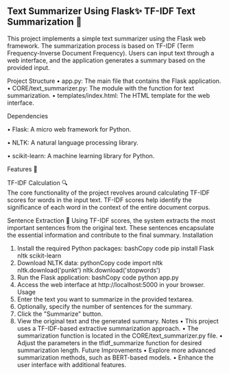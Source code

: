 ## Text Summarizer Using Flask✨ TF-IDF Text Summarization 📝


This project implements a simple text summarizer using the Flask web framework. The summarization process is based on TF-IDF (Term Frequency-Inverse Document Frequency). Users can input text through a web interface, and the application generates a summary based on the provided input.


Project Structure
•	app.py: The main file that contains the Flask application.
•	CORE/text_summarizer.py: The module with the function for text summarization.
•	templates/index.html: The HTML template for the web interface.


Dependencies


•	Flask: A micro web framework for Python.


•	NLTK: A natural language processing library.


•	scikit-learn: A machine learning library for Python.


Features 🚀


TF-IDF Calculation 🔍<br>
The core functionality of the project revolves around calculating TF-IDF scores for words in the input text. TF-IDF scores help identify the significance of each word in the context of the entire document corpus.

Sentence Extraction 📄
Using TF-IDF scores, the system extracts the most important sentences from the original text. These sentences encapsulate the essential information and contribute to the final summary.
Installation
1.	Install the required Python packages:
bashCopy code
pip install Flask nltk scikit-learn 
2.	Download NLTK data:
pythonCopy code
import nltk nltk.download('punkt') nltk.download('stopwords') 
3.	Run the Flask application:
bashCopy code
python app.py 
4.	Access the web interface at http://localhost:5000 in your browser.
Usage
1.	Enter the text you want to summarize in the provided textarea.
2.	Optionally, specify the number of sentences for the summary.
3.	Click the "Summarize" button.
4.	View the original text and the generated summary.
Notes
•	This project uses a TF-IDF-based extractive summarization approach.
•	The summarization function is located in the CORE/text_summarizer.py file.
•	Adjust the parameters in the tfidf_summarize function for desired summarization length.
Future Improvements
•	Explore more advanced summarization methods, such as BERT-based models.
•	Enhance the user interface with additional features.
